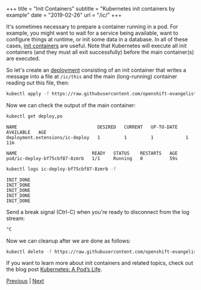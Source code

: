 +++
title = "Init Containers"
subtitle = "Kubernetes init containers by example"
date = "2019-02-26"
url = "/ic/"
+++

It's sometimes necessary to prepare a container running in a pod. For example, you might want to wait for a service being available, want to configure things at runtime, or init some data in a database. In all of these cases, [init containers](https://kubernetes.io/docs/concepts/workloads/pods/init-containers/) are useful. Note that Kubernetes will execute all init containers (and they must all exit successfully) before the main container(s) are executed.

So let's create an [deployment](https://github.com/openshift-evangelists/kbe/blob/main/specs/ic/deploy.yaml) consisting of an init container that writes a message into a file at `/ic/this` and the main (long-running) container reading out this file, then:

```bash
kubectl apply -f https://raw.githubusercontent.com/openshift-evangelists/kbe/main/specs/ic/deploy.yaml
```

Now we can check the output of the main container:

```bash
kubectl get deploy,po
```
```cat
NAME                              DESIRED   CURRENT   UP-TO-DATE   AVAILABLE   AGE
deployment.extensions/ic-deploy   1         1         1            1           11m

NAME                            READY   STATUS    RESTARTS   AGE
pod/ic-deploy-bf75cbf87-8zmrb   1/1     Running   0          59s
```
```bash
kubectl logs ic-deploy-bf75cbf87-8zmrb -f
```
```cat
INIT_DONE
INIT_DONE
INIT_DONE
INIT_DONE
INIT_DONE
```

Send a break signal (Ctrl-C) when you're ready to disconnect from the log stream:
```bash
^C
```

Now we can cleanup after we are done as follows:

```bash
kubectl delete -f https://raw.githubusercontent.com/openshift-evangelists/kbe/main/specs/ic/deploy.yaml
```

If you want to learn more about init containers and related topics, check out the blog post [Kubernetes: A Pod’s Life](https://blog.openshift.com/kubernetes-pods-life/).


[Previous](../statefulset) | [Next](../nodes)
